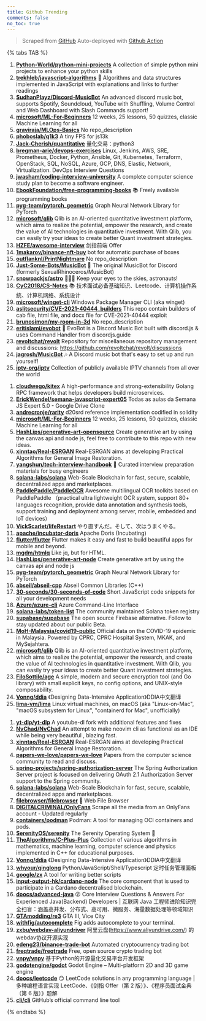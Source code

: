```yaml
---
title: Github Trending
comments: false
no_toc: true
---
```


> Scraped from [GitHub](https://github.com/trending)
Auto-deployed with [Github Action](https://docs.github.com/en/actions)

{% tabs TAB %}
<!-- tab Daily -->
1. [**Python-World/python-mini-projects**](https://github.com/Python-World/python-mini-projects)
A collection of simple python mini projects to enhance your python skills
2. [**trekhleb/javascript-algorithms**](https://github.com/trekhleb/javascript-algorithms)
📝 Algorithms and data structures implemented in JavaScript with explanations and links to further readings
3. [**SudhanPlayz/Discord-MusicBot**](https://github.com/SudhanPlayz/Discord-MusicBot)
An advanced discord music bot, supports Spotify, Soundcloud, YouTube with Shuffling, Volume Control and Web Dashboard with Slash Commands support!
4. [**microsoft/ML-For-Beginners**](https://github.com/microsoft/ML-For-Beginners)
12 weeks, 25 lessons, 50 quizzes, classic Machine Learning for all
5. [**graviraja/MLOps-Basics**](https://github.com/graviraja/MLOps-Basics)
No repo_description
6. [**phoboslab/q1k3**](https://github.com/phoboslab/q1k3)
A tiny FPS for js13k
7. [**Jack-Cherish/quantitative**](https://github.com/Jack-Cherish/quantitative)
量化交易：python3
8. [**bregman-arie/devops-exercises**](https://github.com/bregman-arie/devops-exercises)
Linux, Jenkins, AWS, SRE, Prometheus, Docker, Python, Ansible, Git, Kubernetes, Terraform, OpenStack, SQL, NoSQL, Azure, GCP, DNS, Elastic, Network, Virtualization. DevOps Interview Questions
9. [**jwasham/coding-interview-university**](https://github.com/jwasham/coding-interview-university)
A complete computer science study plan to become a software engineer.
10. [**EbookFoundation/free-programming-books**](https://github.com/EbookFoundation/free-programming-books)
📚 Freely available programming books
11. [**pyg-team/pytorch_geometric**](https://github.com/pyg-team/pytorch_geometric)
Graph Neural Network Library for PyTorch
12. [**microsoft/qlib**](https://github.com/microsoft/qlib)
Qlib is an AI-oriented quantitative investment platform, which aims to realize the potential, empower the research, and create the value of AI technologies in quantitative investment. With Qlib, you can easily try your ideas to create better Quant investment strategies.
13. [**HZFE/awesome-interview**](https://github.com/HZFE/awesome-interview)
剑指前端 Offer
14. [**1makarov/binance-nft-buy**](https://github.com/1makarov/binance-nft-buy)
bot for automatic purchase of boxes
15. [**outflanknl/PrintNightmare**](https://github.com/outflanknl/PrintNightmare)
No repo_description
16. [**Just-Some-Bots/MusicBot**](https://github.com/Just-Some-Bots/MusicBot)
🎵 The original MusicBot for Discord (formerly SexualRhinoceros/MusicBot)
17. [**snowpackjs/astro**](https://github.com/snowpackjs/astro)
🚀🧑‍🚀 Keep your eyes to the skies, astronauts!
18. [**CyC2018/CS-Notes**](https://github.com/CyC2018/CS-Notes)
📚 技术面试必备基础知识、Leetcode、计算机操作系统、计算机网络、系统设计
19. [**microsoft/winget-cli**](https://github.com/microsoft/winget-cli)
Windows Package Manager CLI (aka winget)
20. [**aslitsecurity/CVE-2021-40444_builders**](https://github.com/aslitsecurity/CVE-2021-40444_builders)
This repo contain builders of cab file, html file, and docx file for CVE-2021-40444 exploit
21. [**brunosimon/my-room-in-3d**](https://github.com/brunosimon/my-room-in-3d)
No repo_description
22. [**eritislami/evobot**](https://github.com/eritislami/evobot)
🤖 EvoBot is a Discord Music Bot built with discord.js & uses Command Handler from discordjs.guide
23. [**revoltchat/revolt**](https://github.com/revoltchat/revolt)
Repository for miscellaneous repository management and discussions: https://github.com/revoltchat/revolt/discussions
24. [**jagrosh/MusicBot**](https://github.com/jagrosh/MusicBot)
🎶 A Discord music bot that's easy to set up and run yourself!
25. [**iptv-org/iptv**](https://github.com/iptv-org/iptv)
Collection of publicly available IPTV channels from all over the world
<!-- endtab -->
<!-- tab Weekly -->
1. [**cloudwego/kitex**](https://github.com/cloudwego/kitex)
A high-performance and strong-extensibility Golang RPC framework that helps developers build microservices.
2. [**ErickWendel/semana-javascript-expert05**](https://github.com/ErickWendel/semana-javascript-expert05)
Todas as aulas da Semana JS Expert 5.0 - Google Drive Clone
3. [**andrecronje/rarity**](https://github.com/andrecronje/rarity)
d20srd reference implementation codified in solidity
4. [**microsoft/ML-For-Beginners**](https://github.com/microsoft/ML-For-Beginners)
12 weeks, 25 lessons, 50 quizzes, classic Machine Learning for all
5. [**HashLips/generative-art-opensource**](https://github.com/HashLips/generative-art-opensource)
Create generative art by using the canvas api and node js, feel free to contribute to this repo with new ideas.
6. [**xinntao/Real-ESRGAN**](https://github.com/xinntao/Real-ESRGAN)
Real-ESRGAN aims at developing Practical Algorithms for General Image Restoration.
7. [**yangshun/tech-interview-handbook**](https://github.com/yangshun/tech-interview-handbook)
💯 Curated interview preparation materials for busy engineers
8. [**solana-labs/solana**](https://github.com/solana-labs/solana)
Web-Scale Blockchain for fast, secure, scalable, decentralized apps and marketplaces.
9. [**PaddlePaddle/PaddleOCR**](https://github.com/PaddlePaddle/PaddleOCR)
Awesome multilingual OCR toolkits based on PaddlePaddle （practical ultra lightweight OCR system, support 80+ languages recognition, provide data annotation and synthesis tools, support training and deployment among server, mobile, embedded and IoT devices）
10. [**VickScarlet/lifeRestart**](https://github.com/VickScarlet/lifeRestart)
やり直すんだ。そして、次はうまくやる。
11. [**apache/incubator-doris**](https://github.com/apache/incubator-doris)
Apache Doris (Incubating)
12. [**flutter/flutter**](https://github.com/flutter/flutter)
Flutter makes it easy and fast to build beautiful apps for mobile and beyond.
13. [**mgdm/htmlq**](https://github.com/mgdm/htmlq)
Like jq, but for HTML.
14. [**HashLips/generative-art-node**](https://github.com/HashLips/generative-art-node)
Create generative art by using the canvas api and node js
15. [**pyg-team/pytorch_geometric**](https://github.com/pyg-team/pytorch_geometric)
Graph Neural Network Library for PyTorch
16. [**abseil/abseil-cpp**](https://github.com/abseil/abseil-cpp)
Abseil Common Libraries (C++)
17. [**30-seconds/30-seconds-of-code**](https://github.com/30-seconds/30-seconds-of-code)
Short JavaScript code snippets for all your development needs
18. [**Azure/azure-cli**](https://github.com/Azure/azure-cli)
Azure Command-Line Interface
19. [**solana-labs/token-list**](https://github.com/solana-labs/token-list)
The community maintained Solana token registry
20. [**supabase/supabase**](https://github.com/supabase/supabase)
The open source Firebase alternative. Follow to stay updated about our public Beta.
21. [**MoH-Malaysia/covid19-public**](https://github.com/MoH-Malaysia/covid19-public)
Official data on the COVID-19 epidemic in Malaysia. Powered by CPRC, CPRC Hospital System, MKAK, and MySejahtera.
22. [**microsoft/qlib**](https://github.com/microsoft/qlib)
Qlib is an AI-oriented quantitative investment platform, which aims to realize the potential, empower the research, and create the value of AI technologies in quantitative investment. With Qlib, you can easily try your ideas to create better Quant investment strategies.
23. [**FiloSottile/age**](https://github.com/FiloSottile/age)
A simple, modern and secure encryption tool (and Go library) with small explicit keys, no config options, and UNIX-style composability.
24. [**Vonng/ddia**](https://github.com/Vonng/ddia)
《Designing Data-Intensive Application》DDIA中文翻译
25. [**lima-vm/lima**](https://github.com/lima-vm/lima)
Linux virtual machines, on macOS (aka "Linux-on-Mac", "macOS subsystem for Linux", "containerd for Mac", unofficially)
<!-- endtab -->
<!-- tab Monthly -->
1. [**yt-dlp/yt-dlp**](https://github.com/yt-dlp/yt-dlp)
A youtube-dl fork with additional features and fixes
2. [**NvChad/NvChad**](https://github.com/NvChad/NvChad)
An attempt to make neovim cli as functional as an IDE while being very beautiful , blazing fast.
3. [**xinntao/Real-ESRGAN**](https://github.com/xinntao/Real-ESRGAN)
Real-ESRGAN aims at developing Practical Algorithms for General Image Restoration.
4. [**papers-we-love/papers-we-love**](https://github.com/papers-we-love/papers-we-love)
Papers from the computer science community to read and discuss.
5. [**spring-projects/spring-authorization-server**](https://github.com/spring-projects/spring-authorization-server)
The Spring Authorization Server project is focused on delivering OAuth 2.1 Authorization Server support to the Spring community.
6. [**solana-labs/solana**](https://github.com/solana-labs/solana)
Web-Scale Blockchain for fast, secure, scalable, decentralized apps and marketplaces.
7. [**filebrowser/filebrowser**](https://github.com/filebrowser/filebrowser)
📂 Web File Browser
8. [**DIGITALCRIMINAL/OnlyFans**](https://github.com/DIGITALCRIMINAL/OnlyFans)
Scrape all the media from an OnlyFans account - Updated regularly
9. [**containers/podman**](https://github.com/containers/podman)
Podman: A tool for managing OCI containers and pods.
10. [**SerenityOS/serenity**](https://github.com/SerenityOS/serenity)
The Serenity Operating System 🐞
11. [**TheAlgorithms/C-Plus-Plus**](https://github.com/TheAlgorithms/C-Plus-Plus)
Collection of various algorithms in mathematics, machine learning, computer science and physics implemented in C++ for educational purposes.
12. [**Vonng/ddia**](https://github.com/Vonng/ddia)
《Designing Data-Intensive Application》DDIA中文翻译
13. [**whyour/qinglong**](https://github.com/whyour/qinglong)
Python/JavaScript/Shell/Typescript 定时任务管理面板
14. [**google/zx**](https://github.com/google/zx)
A tool for writing better scripts
15. [**input-output-hk/cardano-node**](https://github.com/input-output-hk/cardano-node)
The core component that is used to participate in a Cardano decentralised blockchain.
16. [**doocs/advanced-java**](https://github.com/doocs/advanced-java)
😮 Core Interview Questions & Answers For Experienced Java(Backend) Developers | 互联网 Java 工程师进阶知识完全扫盲：涵盖高并发、分布式、高可用、微服务、海量数据处理等领域知识
17. [**GTAmodding/re3**](https://github.com/GTAmodding/re3)
GTA III, Vice City
18. [**withfig/autocomplete**](https://github.com/withfig/autocomplete)
Fig adds autocomplete to your terminal.
19. [**zxbu/webdav-aliyundriver**](https://github.com/zxbu/webdav-aliyundriver)
阿里云盘(https://www.aliyundrive.com/) 的webdav协议开源实现
20. [**edeng23/binance-trade-bot**](https://github.com/edeng23/binance-trade-bot)
Automated cryptocurrency trading bot
21. [**freqtrade/freqtrade**](https://github.com/freqtrade/freqtrade)
Free, open source crypto trading bot
22. [**vnpy/vnpy**](https://github.com/vnpy/vnpy)
基于Python的开源量化交易平台开发框架
23. [**godotengine/godot**](https://github.com/godotengine/godot)
Godot Engine – Multi-platform 2D and 3D game engine
24. [**doocs/leetcode**](https://github.com/doocs/leetcode)
😏 LeetCode solutions in any programming language | 多种编程语言实现 LeetCode、《剑指 Offer（第 2 版）》、《程序员面试金典（第 6 版）》题解
25. [**cli/cli**](https://github.com/cli/cli)
GitHub’s official command line tool
<!-- endtab -->
{% endtabs %}
